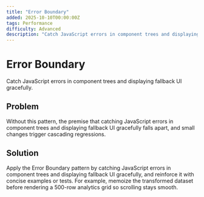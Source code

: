 ```yaml
---
title: "Error Boundary"
added: 2025-10-10T00:00:00Z
tags: Performance
difficulty: Advanced
description: "Catch JavaScript errors in component trees and displaying fallback UI gracefully."
---
```

# Error Boundary

Catch JavaScript errors in component trees and displaying fallback UI gracefully.

## Problem

Without this pattern, the premise that catching JavaScript errors in component trees and displaying fallback UI gracefully falls apart, and small changes trigger cascading regressions.

## Solution

Apply the Error Boundary pattern by catching JavaScript errors in component trees and displaying fallback UI gracefully, and reinforce it with concise examples or tests. For example, memoize the transformed dataset before rendering a 500-row analytics grid so scrolling stays smooth.
